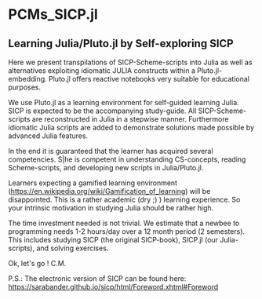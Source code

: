 # PCMs_SICP.jl
## Learning Julia/Pluto.jl by Self-exploring SICP
Here we present transpilations of SICP-Scheme-scripts into Julia as well as alternatives exploiting idiomatic JULIA constructs within a Pluto.jl-embedding. Pluto.jl offers reactive notebooks very suitable for educational purposes. 

We use Pluto.jl as a learning environment for self-guided learning Julia. SICP is expected to be the accompanying study-guide. All SICP-Scheme-scripts are reconstructed in Julia in a stepwise manner. Furthermore idiomatic Julia scripts are added to demonstrate solutions made possible by advanced Julia features.

In the end it is guaranteed that the learner has acquired several competencies. S|he is competent in understanding CS-concepts, reading Scheme-scripts, and developing new scripts in Julia/Pluto.jl. 

Learners expecting a gamified learning environment (https://en.wikipedia.org/wiki/Gamification_of_learning) will be disappointed. This is a rather academic (dry ;) ) learning experience. So your intrinsic motivation in studying Julia should be rather high.

The time investment needed is not trivial. We estimate that a newbee to programming needs 1-2 hours/day over a 12 month period (2 semesters). This includes studying SICP (the original SICP-book), SICP.jl (our Julia-scripts), and solving exercises. 

Ok, let's go !
C.M.

P.S.: The electronic version of SICP can be found here: https://sarabander.github.io/sicp/html/Foreword.xhtml#Foreword
